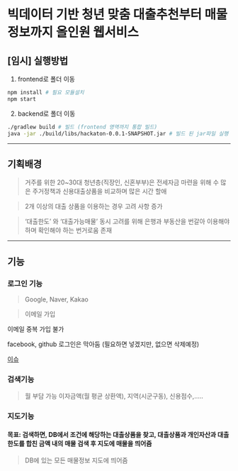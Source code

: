 # **빅데이터 기반 청년 맞춤 대출추천부터 매물정보까지 올인원 웹서비스**



## [임시] 실행방법

1. frontend로 폴더 이동

```bash
npm install # 필요 모듈설치
npm start
```

2. backend로 폴더 이동

```bash
./gradlew build # 빌드 (frontend 영역까지 통합 빌드)
java -jar ./build/libs/hackaton-0.0.1-SNAPSHOT.jar # 빌드 된 jar파일 실행
```

---

## 기획배경

> 거주를 위한 20~30대 청년층(직장인, 신혼부부)은 전세자금 마련을 위해 수 많은 주거정책과 신용대출상품을 비교하며 많은 시간 할애

> 2개 이상의 대출 상품을 이용하는 경우 고려 사항 증가

> ‘대출한도’ 와 ‘대출가능매물’ 동시 고려를 위해 은행과 부동산을 번갈아 이용해야 하며 확인해야 하는 번거로움 존재 

---

## 기능

### 로그인 기능

>Google, Naver, Kakao

> 이메일 가입

이메일 중복 가입 불가

facebook, github 로그인은 막아둠 (필요하면 넣겠지만, 없으면 삭제예정)

[이슈](https://github.com/FIN-Hackaton/loan-listing-service/issues/2)

### 검색기능

> 월 부담 가능 이자금액(월 평균 상환액), 지역(시군구동), 신용점수,.....

### 지도기능

#### 목표: 검색하면, DB에서 조건에 해당하는 대출상품을 찾고, 대출상품과 개인자산과 대출한도를 합친 금액 내의 매물 검색 후 지도에 매물을 띄어줌

> DB에 있는 모든 매물정보 지도에 띄어줌
